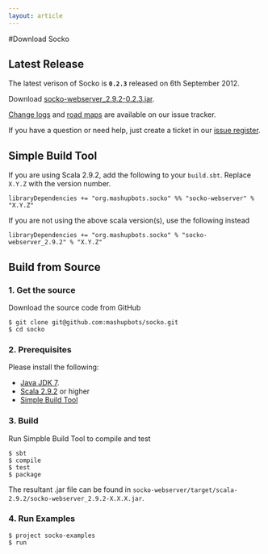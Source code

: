 ```yaml
---
layout: article
---
```

#Download Socko

## Latest Release

The latest verison of Socko is **`0.2.3`** released on 6th September 2012.

Download [socko-webserver_2.9.2-0.2.3.jar](https://oss.sonatype.org/content/groups/public/org/mashupbots/socko/socko-webserver_2.9.2/0.2.3/socko-webserver_2.9.2-0.2.3.jar).

[Change logs](https://github.com/mashupbots/socko/issues/milestones?state=closed) and 
[road maps](https://github.com/mashupbots/socko/issues/milestones?state=open) are available on our issue tracker.

If you have a question or need help, just create a ticket in our [issue register](https://github.com/mashupbots/socko/issues).

## Simple Build Tool 

If you are using Scala 2.9.2, add the following to your `build.sbt`.  Replace `X.Y.Z` with the
version number.

    libraryDependencies += "org.mashupbots.socko" %% "socko-webserver" % "X.Y.Z"

If you are not using the above scala version(s), use the following instead
   
    libraryDependencies += "org.mashupbots.socko" % "socko-webserver_2.9.2" % "X.Y.Z"


## Build from Source

### 1. Get the source

Download the source code from GitHub

    $ git clone git@github.com:mashupbots/socko.git
    $ cd socko

### 2. Prerequisites

Please install the following:
 - [Java JDK 7](http://www.oracle.com/technetwork/java/javase/downloads/index.html).
 - [Scala 2.9.2](http://www.scala-lang.org/) or higher
 - [Simple Build Tool](https://github.com/harrah/xsbt/wiki/Getting-Started-Setup)


### 3. Build

Run Simpble Build Tool to compile and test

    $ sbt
    $ compile
    $ test
    $ package

The resultant .jar file can be found in `socko-webserver/target/scala-2.9.2/socko-webserver_2.9.2-X.X.X.jar`.

### 4. Run Examples

    $ project socko-examples
    $ run

